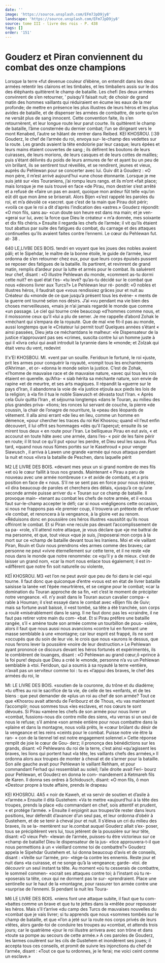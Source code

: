 ```yaml
---
date: ''
image: 'https://source.unsplash.com/EFm7JpD9jy8'
landscape: 'https://source.unsplash.com/EFm7JpD9jy8'
source: tome III - livre des rois - P. 438
tags: []
order: '151'
---
```


# Gouderz et Piran conviennent du combat des onze champions

Lorsque la terre «fut devenue couleur d’ébène, on entendit dans les deux armées retentir les clairons
et les timbales, et les timbaliers assis sur le dos des éléphants quittèrent le champ de bataille. Les chefi
(les deux armées convinrent de s’en retourner, ’ puisqu’il faisait nuit; de choisir de grand matin
des hommes vaillants qui réduiraient en écume les eaux de la mer profonde; de mettre en présence les plus illustres de leurs héros et les plus avides de bataille, et de dispenser les armées de combattre, de sorte qu’on ne versât plus de sang innocent. Cette convention faite, ils s’en retournèrent, et leur longue route leur parut courte. Ils quittèrent le champ de bataille, l’âme consternée du dernier combat; l’un
se dirigeant vers le mont Kenabed, l’autre se hâtant
de rentrer dans Reibed.
KEI KHOSROU. [:39 Gouderz, le chef de l’armée du roi, envoya sur-
le-champ des vedettes sur la route. Les grands avaient
la tête endolorie par leur casque; leurs épées et leurs
mains étaient couvertes de sang ; ils défirent les
boutons de leurs cuirasses, de leurs morions, de
leurs casques et de leurs cottes de mailles; puis s’étant délivrés du poids de leurs armures de fer et
ayant bu un peu de vin brillant, ils se sentirent tout réveillés, et se rendirent, jeunes et vieux, auprès du
Pehlewan pour se concerter avec lui. Guiv dit à Gouderz : «O mon père, il m’est arrivé aujourd’hui
«une chose étonnante. Lorsque je me suis jeté sur «les Touraniens, j’ai rompu leurs rangs. et ils m’ont «fait place; mais lorsque je me suis trouvé en face «de Pirau, mon destrier s’est arrêté et a refusé de
«faire un pas en avant, quoique mon ardeur fût telle «qu’on eût dit que mon âme se briserait. Alors Bijen
«s’est rappelé les paroles du roi, et m’a dévoilé ce
«secret. que c’est de ta main que Pirau doit périr;
«voilà ce que le roi a dit d’après l’indication des
«astres.» Gouderz répondit: «O mon fils, sans au- «cun doute son heure est dans ma main; et je ven- «gerai sur lui, avec la force que Dieu le créateur
« m’a donnée, mes soixante et dix fils chéris.»
Ensuite il regarda les chefs de l’armée; il vit qu’ils
étaient tout abattus par suite des fatigues du combat, du carnage et des attaques continuelles qu’ils avaient faites contre l’ennemi. Le cœur du Pehlewan fut. at-
38 .

640 LE,LIVBE DES BOIS.
tendri en voyant que les joues des nobles avaient pâli; et le Sipehdar, le maître de la bonne étoile,
le guide de l’armée, leur ordonna de s’en retourner
chez eux, pour que leurs corps épuisés pussent se reposer des fatigues de la bataille. Ils partirent, et revinrent de grand matin, remplis d’ardeur pour la lutte et armés pour le combat. Ils saluèrent leur chef, disant : «O illustre Pehlewan du monde, «comment as-tu dormi cette nuit? en quel état t’es-
«tu levé? qu’as-tu décidé sur le combat que nous
«devons livrer aux Turcs?» Le Pehlewan leur ré- pondit: «0 nobles et illustres héros, il faudrait que «vous rendissiez grâces jour et nuit au Créateur du «monde de ce que jusqu’à présent tous les événe-
« ments de la guerre ont tourné selon nos désirs. J’ai
«vu pendant ma vie bien des choses merveilleuses, «mais je n’ai jamais regardé le monde que comme
«un passage. Le ciel qui tourne crée beaucoup «d’hommes comme nous, et il moissonne ceux qu’il
«lui a plu de semer. Je me rappelle d’abord Zohak le
«méchant qui s’empara de la royauté. Que de mal
«ne fit-il pas au monde, aussi longtemps que le «Créateur lui permit tout! Quelques années s’étant
« ainsi passées, Dieu jeta ce méchantdans le malheur:
«le Dispensateur de la justice n’approuvant pas ses «crimes, suscita contre lui un homme juste à qui il «livra celui qui avait introduit la tyrannie dans le «monde; et Zolzak qui était venu du vent, redevint

Il’x’El KHOSBOU. Ml. «vent par un souille. Feridoun le fortuné, le roi
«juste, prit les armes pour conquérir la royauté, «rompit tous les enchantements d’Ahriman , et or- «donna le monde selon la justice. C’est de Zohak, «l’homme de mauvaise race et de mauvaise nature, «avec qui tous les rois étaient en querelle. qu’Afra-
« siab hérita sa méchante nature, son envie de rapine
«et de meurtre, et ses arts magiques. Il répandit la «guerre sur le pays d’lran, il abandonna la voie de
«la justice etjoula aux pieds les lois de la religion; à «la fin il tua le noble Siawusch et dévasta tout l’Iran.
« Après cela Guiv quitta l’Iran , et séjourna longtemps
«dans le Touran, au milieu des plus grandes priva- «tions; les ronces lui servant de couche, la pierre «de coussin, la chair de l’onagre de nourriture, la «peau des léopards de vêtement. Il alla ainsi errant «de lieu en lieu, comme un homme en démence,
«pour chercher les traces du roi Keï Khosrou; quand «il l’eut enfin découvert, il lui offrit ses hommages «dès qu’il l’aperçut; ensuite ils se mirent tous deux
« en route pour l’Iran. Le belliqueux Pirau en eut avis, « et accourut en toute hâte avec une armée, dans l’es-
« poir de les faire périr en route; il lit tout ce qu’il put «pour les perdre, et Dieu seul les sauva. Plus tard, «quand nous nous fûmes portés sur le Kasehroud
« pour venger Siawusch , il arriva à Lawen une grande «armée qui nous attaqua pendant la nuit et nous «livra la bataille de Peschen, dans laquelle périt

M2 LE LIVRE DES BOIS.
«devant mes yeux un si grand nombre de mes fils «et où le cœur faillit à tous nos grands. Maintenant
« Pirau a paru de nouveau avec une armée nombreuse r.» et avide de combats, et a pris position en face de « nous. S’il ne se sent pas en force pour nous résister,
«il dira beaucoup de paroles et cherchera des délais, «jusqu’à ce qu’une seconde armée puisse arriver du
« Touran sur ce champ de bataille. Il provoque main- «tenant au combat les chefs de notre armée, et il «nous faut sur-le-champ accepter le défi; car si nous «négligeons cette occasion, si nous ne frappons pas «le premier coup, il trouvera un prétexte de refuser «le combat, et renoncera à la vengeance, à la gloire «et au renom.
«Réduisons donc en poussière ces héros illustres «aussitôt qu’ils nous offriront le combat. Et si Piran
«ne recule pas devant l’accomplissement de sa pa- «role, s’il attend notre attaque, je vous déclare que
«je me battrai de ma personne, et que, tout vieux «que je suis, j’exposerai mon corps à la mort sur ce «champ de bataille devant tous les Iraniens. Moi et «le vaillant Piran, Rouïn et Guiv nous prendrons «les armes comme des braves; car personne ne peut «vivre éternellement sur cette terre, et il ne reste «de nous dans le monde que notre renommée: ce «qu’il y a de mieux. c’est de laisser un grand nom,
«car la mort nous enlace tous également; il est in- «différent que notre fin soit naturelle ou violente,

KEÏ KHOSROU. M3 «et l’on ne peut avoir que peu de foi dans le ciel «qui tourne. Il faut donc que quiconque d’entre
«vous est en état de livrer bataille saisisse la lanèe «et l’épée meurtrières, et se ceigne pour le combat;
«car la domination du Touran approche de sa fin, «et c’est le moment de précipiter notre vengeance.
«Il. n’y avait dans le Touran aucun cavalier compa-
« rable à Houman; il s’est essayé dans le combat avec «Bijen fils de Guiv; mais sa fortune avait baissé, il «est tombé, sa tête a été tranchée, son corps a roulé «misérablement dans le sang. Il ne faut donc pas les «craindre, il ne faut pas retirer votre main du com- «bat. Et si Pirau préfère une bataille rangée, s’il
« amène toute son armée comme un tourbillon de pous- «sière, alors il faut que nous aussi nous avancions «contre lui en formant une masse semblable à une «montagne; car leur esprit est frappé, ils ne sont «occupés que du soin de leur vie. le crois que nous «aurons le dessus, que nous ferons lever la poussière «noire de leur destruction.»
Le Pehlewan ayant prononcé ce discours devant les héros fortunés et expérimentés, ils le comblèrent
de louanges, disant : «O Pehlewan au grand cœur,ô «prince à la foi pure! depuis que Dieu a créé le «monde, personne n’a vu un Pehlewan semblable à «toi. Feridoun, qui a soumis à sa royauté la terre «entière, n’avait pas un serviteur comme toi : tu es «l’appui des braves, le chef des armées du roi, le

Ml: LE LIVRE DES BOIS.
«soutien de la couronne, du trône et du diadème; «tu offres au roi le sacrifice de ta vie, de celle de tes «enfants, et de tes biens : que peut demander de «plus un roi au chef de son armée? Tout ce que «Khosrou avait attendu de Feribourz et de Thous, «tu vas maintenant l’accomplir; nous sommes tous «les esclaves, et nos cœurs te sont dévoués. Si Pirau «amène les chefs de son armée pour nous livrer un «combat, fussions-nous dix contre mille des siens, «tu verras si un seul de nous le refuse; s’il amène
«son armée entière pour nous combattre dans la «plaine et dans la montagne, nous voilà prêts, le «cœur brûlant du désir de la vengeance et les reins «ceints pour le combat. Puisse notre vie être la ran- « con de la tiennel tel est notre engagement solennel.»
Cette réponse remplit de joie le cœur de Gou- derz; il prononça des bénédictions sur les grands,
disant: «0 Pehlewans du roi de la terre, c’est ainsi «qu’agissent les braves, les lions qui portent haut
«la tête, les vaillants chefs des armées,» Il ordonna
alors aux troupes de monter à cheval et de s’armer
pour la bataille. Son aile gauche avait pour Pehlewan le vaillant Rehham, et pour commandant Ferhad qui ressemblait au soleil; l’aile droite avait Feri- bourz pour Pehlewan, et Gouderz en donna le com- mandement à Ketmareh fils de Karen. Il donna ses ordres à Schidousch, disant: «O mon fils, ô mon «Destour propre à toute affaire, prends le drapeau

KEl KHOSROU. 4A5 « noir de Kaweh, et va servir de soutien et d’asile à
«l’armée.» Ensuite il dità Gustehem: «Va te mettre
«aujourd’hui à la tête des troupes, prends la place
«du commandant en chef, sois attentif et prudent, « et protége l’armée. »
Ensuite il enjoignit aux troupes’de rester dans leurs positions, leur défendit d’avancer d’un seul
pas, et leur ordonna d’obéir à Gustehem, et de se tenir à cheval jour et nuit.
Il s’éleva un cri du milieu des braves, ils se la- mentèrent sur le.combat auquel Gouderz allait s’ex- poser, tous se précipitèrent vers lui, tous jetèrent
de la poussière sur leur tête, disant: «O vieux Peh- «lewan de l’armée, puisses-tu être victorieux sur ce «champ de bataille! Dieu le dispensateur de la jus- «tice approuvera-t-il que nous permettions à un « vieillard comme toi de combattre?» Gouderz appela le Sipehdar Gustehem et. lui donna beaucoup d’avis et de conseils, disant : «Veille sur l’armée, pro- «tége-la contre les ennemis. Reste jour et nuit dans «ta cuirasse, et ne songe qu’à la vengeance; garde- «toi. de découvrir un seul instant ta tête. Au moment «où tu cesserais de combattre, le sommeil commen- «ocrait ses attaques contre toi; à l’instant où tu re- «poserais ta tête, ceux qui ne dorment pas te sur- «prendraient. Place une sentinelle sur le haut de la
«montagne, pour rassurer ton armée contre une «surprise de l’ennemi. Si pendant la nuit les Toura-

M6 LE LIVRE DES BOIS.
«niens font une attaque subite, il faut que tu com- «battes comme un brave et que tu te jettes dans la «mêlée pour repousser les héros. Mais s’il t’arrive
«du camp des Turcs de mauvaises nouvelles du «combat que je vais livrer; si tu apprends que nous «sommes tombés sur le champ de bataille, et que «l’on a jeté sur la route nos corps privés de leurs
«têtes, alors garde-toi de conduire tes troupes au «combat, et attends trois jours; car le quatrième «jour le roi illustre arrivera avec son trône et dans «toute sa pompe au secours de cette armée.» A ces paroles de Gouderz, les larmes coulèrent sur les cils de Gustehem et inondèrent ses joues; il accepta tous ces conseils, et promit de suivre les injonctions du chef de l’armée, disant : «Tout ce que tu ordonnes,
je le ferai; me voici ceint comme un esclave.»

